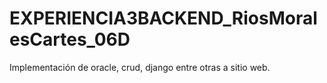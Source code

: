 # EXPERIENCIA3BACKEND_RiosMoralesCartes_06D
Implementación de oracle, crud, django entre otras a sitio web.
